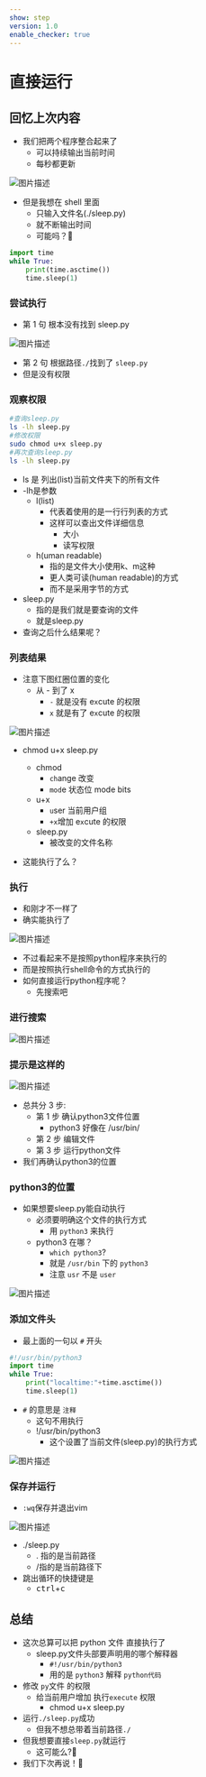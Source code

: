 ```yaml
---
show: step
version: 1.0
enable_checker: true
---
```


# 直接运行

## 回忆上次内容

- 我们把两个程序整合起来了
  - 可以持续输出当前时间
  - 每秒都更新

![图片描述](https://doc.shiyanlou.com/courses/uid1190679-20221007-1665148519238)

- 但是我想在 shell 里面 
  - 只输入文件名(./sleep.py)
  - 就不断输出时间
  - 可能吗？🤔

```python
import time
while True:
	print(time.asctime())
	time.sleep(1)
```


### 尝试执行

- 第 1 句 根本没有找到 sleep.py

![图片描述](https://doc.shiyanlou.com/courses/uid1190679-20210221-1613892798653)


- 第 2 句 根据路径`./`找到了 `sleep.py`
- 但是没有权限

### 观察权限

```bash
#查询sleep.py
ls -lh sleep.py
#修改权限
sudo chmod u+x sleep.py
#再次查询sleep.py
ls -lh sleep.py
```

- ls 是 列出(list)当前文件夹下的所有文件
- -lh是参数
	- l(list)
		- 代表着使用的是一行行列表的方式
		- 这样可以查出文件详细信息
			- 大小
			- 读写权限
	- h(uman readable)
		- 指的是文件大小使用k、m这种
		- 更人类可读(human readable)的方式
		- 而不是采用字节的方式
- sleep.py
	- 指的是我们就是要查询的文件
	- 就是sleep.py
- 查询之后什么结果呢？

### 列表结果

- 注意下图红圈位置的变化
  - 从 - 到了 x
    - `-` 就是没有 e`x`cute 的权限
    - `x` 就是有了 e`x`cute 的权限

![图片描述](https://doc.shiyanlou.com/courses/uid1190679-20220930-1664547609026)

- chmod u+x sleep.py
  - chmod
    - `ch`ange 改变
    - `mod`e 状态位 mode bits
  - u+x
    - `u`ser 当前用户组
    - `+x`增加 e`x`cute 的权限
  - sleep.py
    - 被改变的文件名称

- 这能执行了么？

### 执行

- 和刚才不一样了
- 确实能执行了

![图片描述](https://doc.shiyanlou.com/courses/uid1190679-20221001-1664630350925)

- 不过看起来不是按照python程序来执行的
- 而是按照执行shell命令的方式执行的
- 如何直接运行python程序呢？
  - 先搜索吧

### 进行搜索

![图片描述](https://doc.shiyanlou.com/courses/uid1190679-20210221-1613892082677)

### 提示是这样的

![图片描述](https://doc.shiyanlou.com/courses/uid1190679-20210221-1613892140071)

- 总共分 3 步:
  - 第 1 步 确认python3文件位置
    - python3 好像在 /usr/bin/
  - 第 2 步 编辑文件
  - 第 3 步 运行python文件
- 我们再确认python3的位置

### python3的位置
- 如果想要sleep.py能自动执行
  - 必须要明确这个文件的执行方式
	- 用 `python3` 来执行
  - python3 在哪？ 
	- `which python3`?
	- 就是 `/usr/bin` 下的 `python3`
	- 注意 `usr` 不是 `user`

![图片描述](https://doc.shiyanlou.com/courses/uid1190679-20220318-1647609036641)


### 添加文件头

- 最上面的一句以 `#`  开头

```python
#!/usr/bin/python3
import time
while True:
	print("localtime:"+time.asctime())
	time.sleep(1)
```

- `#` 的意思是 `注释`
  - 这句不用执行
  - !/usr/bin/python3 
	- 这个设置了当前文件(sleep.py)的执行方式

![图片描述](https://doc.shiyanlou.com/courses/uid1190679-20221007-1665149355654)


### 保存并运行

- `:wq`保存并退出vim

![图片描述](https://doc.shiyanlou.com/courses/uid1190679-20220324-1648102733160)


- ./sleep.py
	- . 指的是当前路径
	- /指的是当前路径下
- 跳出循环的快捷键是
	- <kbd>ctrl</kbd>+<kbd>c</kbd>

## 总结

- 这次总算可以把 python 文件 直接执行了
  - sleep.py文件头部要声明用的哪个解释器
	- `#!/usr/bin/python3`
	- 用的是 `python3` 解释 `python代码`
- 修改 `py`文件 的权限
  - 给当前用户增加 执行`execute` 权限
	- chmod u+x sleep.py
- 运行`./sleep.py`成功
	- 但我不想总带着当前路径`./`
- 但我想要直接`sleep.py`就运行
	- 这可能么?🤪
- 我们下次再说！👋
